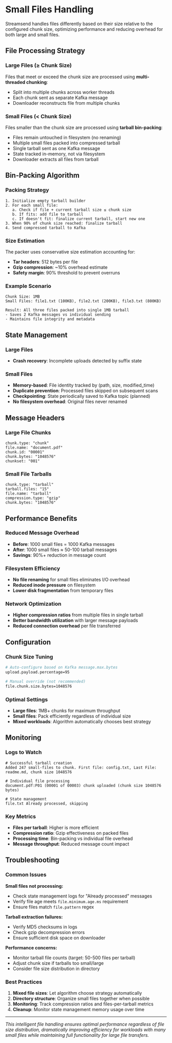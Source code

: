 # Small Files Handling

Streamsend handles files differently based on their size relative to the configured chunk size, optimizing performance and reducing overhead for both large and small files.

## File Processing Strategy

### Large Files (≥ Chunk Size)
Files that meet or exceed the chunk size are processed using **multi-threaded chunking**:
- Split into multiple chunks across worker threads
- Each chunk sent as separate Kafka message
- Downloader reconstructs file from multiple chunks

### Small Files (< Chunk Size)
Files smaller than the chunk size are processed using **tarball bin-packing**:
- Files remain untouched in filesystem (no renaming)
- Multiple small files packed into compressed tarball
- Single tarball sent as one Kafka message
- State tracked in-memory, not via filesystem
- Downloader extracts all files from tarball

## Bin-Packing Algorithm

### Packing Strategy
```
1. Initialize empty tarball builder
2. For each small file:
   a. Check if file + current tarball size ≤ chunk size
   b. If fits: add file to tarball
   c. If doesn't fit: finalize current tarball, start new one
3. When 90% of chunk size reached: finalize tarball
4. Send compressed tarball to Kafka
```

### Size Estimation
The packer uses conservative size estimation accounting for:
- **Tar headers**: 512 bytes per file
- **Gzip compression**: ~10% overhead estimate
- **Safety margin**: 90% threshold to prevent overruns

### Example Scenario
```
Chunk Size: 1MB
Small Files: file1.txt (100KB), file2.txt (200KB), file3.txt (800KB)

Result: All three files packed into single 1MB tarball
- Saves 2 Kafka messages vs individual sending
- Maintains file integrity and metadata
```

## State Management

### Large Files
- **Crash recovery**: Incomplete uploads detected by suffix state

### Small Files  
- **Memory-based**: File identity tracked by (path, size, modified_time)
- **Duplicate prevention**: Processed files skipped on subsequent scans
- **Checkpointing**: State periodically saved to Kafka topic (planned)
- **No filesystem overhead**: Original files never renamed

## Message Headers

### Large File Chunks
```
chunk.type: "chunk"
file.name: "document.pdf"
chunk.id: "00001"
chunk.bytes: "1048576"
chunkset: "001"
```

### Small File Tarballs
```
chunk.type: "tarball"
tarball.files: "15"
file.name: "tarball"
compression.type: "gzip"
chunk.bytes: "1048576"
```

## Performance Benefits

### Reduced Message Overhead
- **Before**: 1000 small files = 1000 Kafka messages
- **After**: 1000 small files ≈ 50-100 tarball messages
- **Savings**: 90%+ reduction in message count

### Filesystem Efficiency
- **No file renaming** for small files eliminates I/O overhead
- **Reduced inode pressure** on filesystem
- **Lower disk fragmentation** from temporary files

### Network Optimization
- **Higher compression ratios** from multiple files in single tarball
- **Better bandwidth utilization** with larger message payloads
- **Reduced connection overhead** per file transferred

## Configuration

### Chunk Size Tuning
```bash
# Auto-configure based on Kafka message.max.bytes
upload.payload.percentage=95

# Manual override (not recommended)
file.chunk.size.bytes=1048576
```

### Optimal Settings
- **Large files**: 1MB+ chunks for maximum throughput
- **Small files**: Pack efficiently regardless of individual size
- **Mixed workloads**: Algorithm automatically chooses best strategy

## Monitoring

### Logs to Watch
```
# Successful tarball creation
Added 247 small-files to chunk. First file: config.txt, Last File: readme.md, chunk size 1048576

# Individual file processing  
document.pdf:P01 (00001 of 00003) chunk uploaded (chunk size 1048576 bytes)

# State management
file.txt Already processed, skipping
```

### Key Metrics
- **Files per tarball**: Higher is more efficient
- **Compression ratio**: Gzip effectiveness on packed files  
- **Processing time**: Bin-packing vs individual file overhead
- **Message throughput**: Reduced message count impact

## Troubleshooting

### Common Issues

**Small files not processing:**
- Check state management logs for "Already processed" messages
- Verify file age meets `file.minimum.age.ms` requirement
- Ensure files match `file.pattern` regex

**Tarball extraction failures:**
- Verify MD5 checksums in logs
- Check gzip decompression errors
- Ensure sufficient disk space on downloader

**Performance concerns:**
- Monitor tarball file counts (target: 50-500 files per tarball)
- Adjust chunk size if tarballs too small/large
- Consider file size distribution in directory

### Best Practices

1. **Mixed file sizes**: Let algorithm choose strategy automatically
2. **Directory structure**: Organize small files together when possible  
3. **Monitoring**: Track compression ratios and files-per-tarball metrics
4. **Cleanup**: Monitor state management memory usage over time

---

*This intelligent file handling ensures optimal performance regardless of file size distribution, dramatically improving efficiency for workloads with many small files while maintaining full functionality for large file transfers.*
